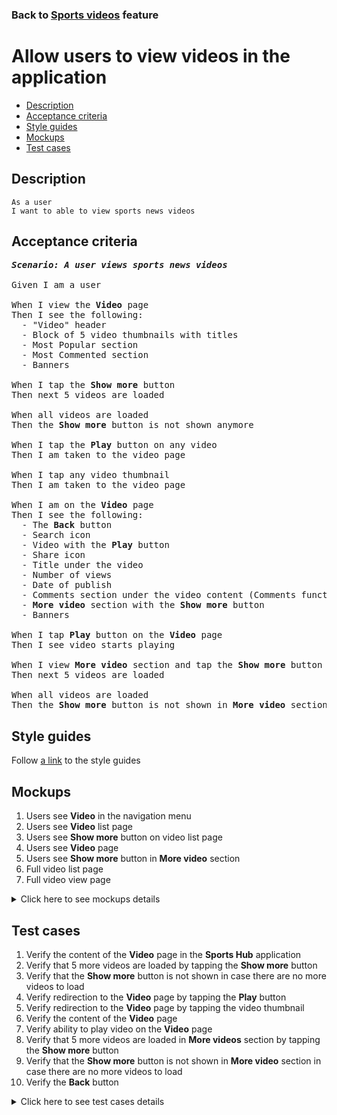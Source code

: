 ### Back to [Sports videos](../../README.md) feature

# Allow users to view videos in the application

- [Description](#description)
- [Acceptance criteria](#acceptance-criteria)
- [Style guides](#style-guides)
- [Mockups](#mockups)
- [Test cases](#test-cases)

## Description

    As a user
    I want to able to view sports news videos

## Acceptance criteria

<pre>
<b><i>Scenario: A user views sports news videos</i></b>

Given I am a user

When I view the <b>Video</b> page
Then I see the following:
  - "Video" header
  - Block of 5 video thumbnails with titles
  - Most Popular section
  - Most Commented section
  - Banners

When I tap the <b>Show more</b> button
Then next 5 videos are loaded

When all videos are loaded
Then the <b>Show more</b> button is not shown anymore

When I tap the <b>Play</b> button on any video
Then I am taken to the video page

When I tap any video thumbnail
Then I am taken to the video page

When I am on the <b>Video</b> page
Then I see the following:
  - The <b>Back</b> button
  - Search icon
  - Video with the <b>Play</b> button
  - Share icon
  - Title under the video
  - Number of views
  - Date of publish
  - Comments section under the video content (Comments functionality is described in separate feature)
  - <b>More video</b> section with the <b>Show more</b> button
  - Banners

When I tap <b>Play</b> button on the <b>Video</b> page
Then I see video starts playing

When I view <b>More video</b> section and tap the <b>Show more</b> button
Then next 5 videos are loaded

When all videos are loaded
Then the <b>Show more</b> button is not shown in <b>More video</b> section
</pre>

## Style guides

Follow [a link](https://www.figma.com/proto/0zkkf5WC77OSpvyD6YXpFE/Style-guides?page-id=0%3A1&node-id=19%3A5368&viewport=266%2C48%2C0.54&scaling=min-zoom&starting-point-node-id=19%3A5368) to the style guides

## Mockups

1. Users see <b>Video</b> in the navigation menu
2. Users see <b>Video</b> list page
3. Users see <b>Show more</b> button on video list page
4. Users see <b>Video</b> page
5. Users see <b>Show more</b> button in <b>More video</b> section
6. Full video list page
7. Full video view page

<details>
  <summary>Click here to see mockups details</summary>

**1. Users see Video in the navigation menu:**

![Users see Video in the navigation menu](/sports_hub_portal/mobile_application_features/video_page/images/application_navigation_menu.png)

**2. Users see Video list page:**

![Users see Video list page](/sports_hub_portal/mobile_application_features/video_page/images/application_video_list_page.png)

**3. Users see Show more button on video list page:**

![Users see Show more button on video list page](/sports_hub_portal/mobile_application_features/video_page/images/application_show_more_button.png)

**4. Users see Video page:**

![Users see Video page](/sports_hub_portal/mobile_application_features/video_page/images/application_video_view_page.png)

**5. Users see Show more button in More video section:**

![Users see Show more button in More video section](/sports_hub_portal/mobile_application_features/video_page/images/application_show_more_more_video_section.png)

**6. Full video list page:**

![Full video list page](/sports_hub_portal/mobile_application_features/video_page/images/video_list_page.png)

**7. Full video view page:**

![Full video view page](/sports_hub_portal/mobile_application_features/video_page/images/video_view_page.png)

</details>

## Test cases

1. Verify the content of the <b>Video</b> page in the <b>Sports Hub</b> application
2. Verify that 5 more videos are loaded by tapping the <b>Show more</b> button
3. Verify that the <b>Show more</b> button is not shown in case there are no more videos to load
4. Verify redirection to the <b>Video</b> page by tapping the <b>Play</b> button
5. Verify redirection to the <b>Video</b> page by tapping the video thumbnail
6. Verify the content of the <b>Video</b> page
7. Verify ability to play video on the <b>Video</b> page
8. Verify that 5 more videos are loaded in <b>More videos</b> section by tapping the <b>Show more</b> button
9. Verify that the <b>Show more</b> button is not shown in <b>More video</b> section in case there are no more videos to load
10. Verify the <b>Back</b> button

<details>
  <summary>Click here to see test cases details</summary>

### **#1. Verify the content of the Video page in the Sports Hub application**

|Preconditions|Steps|Expected result
--------------|-----|----------
|- Go to the <b>Video</b> page|1) Observe the page|1) The <b>Video</b> page contains the following:</br>- "Video" header</br>- Search icon</br>- Block of five video thumbnails with titles</br>- The <b>Show more</b> button</br>- Most Popular section</br>- Most Commented section</br>- Banners|

### **#2. Verify that 5 more videos are loaded by tapping the Show more button**

|Preconditions|Steps|Expected result
--------------|-----|----------
|- There are more than 10 videos|1) Go to the <b>Video</b> page</br>2) Tap the <b>Show more</b> button|2) Next 5 videos are loaded|

### **#3. Verify that the Show more button is not shown in case there are no more videos to load**

|Preconditions|Steps|Expected result
--------------|-----|----------
|- There are more than 5 but less than 10 videos|1) Go to the <b>Video</b> page</br>2) Tap the <b>Show more</b> button|2) Next videos are loaded. The <b>Show more</b> button is not shown|

### **#4. Verify redirection to the Video page by tapping the Play button**

|Preconditions|Steps|Expected result
--------------|-----|----------
|- Go to the <b>Video</b> page|1) Tap the <b>Play</b> button for any video|1) The user is redirected to the <b>Video</b> page|

### **#5. Verify redirection to the Video page by tapping the video thumbnail**

|Preconditions|Steps|Expected result
--------------|-----|----------
|- Go to the <b>Video</b> page|1) Tap the thumbnail|1) The user is redirected to the <b>Video</b> page|

### **#6. Verify the content of the Video page**

|Preconditions|Steps|Expected result
--------------|-----|----------
|- The user is on the <b>Video</b> page|1) Examine the <b>Video</b> page|1) The <b>Video</b> page contains the following:</br>- The <b>Back</b> button</br>- Search icon</br>- Video with the <b>Play</b> button</br>- <b>Share</b> icon below the video</br>- Title under the video</br>- Number of views</br>- Date of publish</br>- Comments section under the video content</br>- <b>More video</b> section with the <b>Show more</b> button</br>- Banners|

### **#7. Verify ability to play video on the Video page**

|Preconditions|Steps|Expected result
--------------|-----|----------
|- The user is on the <b>Video</b> page|1) Tap the <b>Play</b> button</br>2) Tap the video|1) The video starts playing</br>2) The video pauses|

### **#8. Verify that 5 more videos are loaded in More videos section by tapping the Show more button**

|Preconditions|Steps|Expected result
--------------|-----|----------
|- The user is on the <b>Video</b> page</br>- There are more than 10 videos|1) Tap the <b>Show more</b> button in the <b>More videos</b> section|1) Next 5 videos are loaded|

### **#9. Verify that the Show more button is not shown in More video section in case there are no more videos to load**

|Preconditions|Steps|Expected result
--------------|-----|----------
|- The user is on the <b>Video</b> page</br>- There are more than 5 but less than 10 videos|1) Tap the <b>Show more</b> button|1) Next videos are loaded. The <b>Show more</b> button is not shown|

### **#10. Verify the Back button**

|Preconditions|Steps|Expected result
--------------|-----|----------
|- The user is on the <b>Video</b> view page|1) Tap the <b>Back</b> button|1) The user is redirected to the <b>Video</b> list page|

</details>
